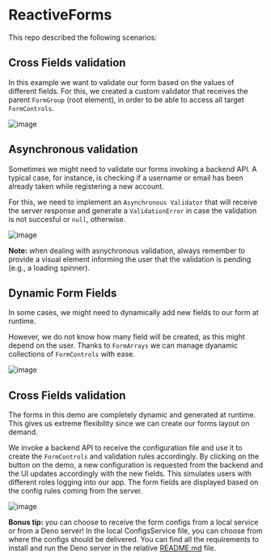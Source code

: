 # ReactiveForms

This repo described the following scenarios:

## Cross Fields validation
In this example we want to validate our form based on the values of different fields.
For this, we created a custom validator that receives the parent `FormGroup` (root element), in order to be able to access all target `FormControls`.

![image](https://user-images.githubusercontent.com/13237093/156926952-64bb6ac7-a1e7-45a8-8361-398ff15362a4.png)


## Asynchronous validation
Sometimes we might need to validate our forms invoking a backend API. A typical case, for instance, is checking if a username or email has been already taken while registering a new account.

For this, we need to implement an `Asynchronous Validator` that will receive the server response and generate a `ValidationError` in case the validation is not succesful or `null`, otherwise.

![image](https://user-images.githubusercontent.com/13237093/156927084-ad474693-b388-4146-a921-06ee8b353558.png)

**Note:** when dealing with asnychronous validation, always remember to provide a visual element informing the user that the validation is pending (e.g., a loading spinner).

## Dynamic Form Fields
In some cases, we might need to dynamically add new fields to our form at runtime.

However, we do not know how many field will be created, as this might depend on the user. Thanks to `FormArrays` we can manage dyanamic collections of `FormControls` with ease.

![image](https://user-images.githubusercontent.com/13237093/156927352-17ff34fc-a86b-4d09-b097-e40758468599.png)


## Cross Fields validation
The forms in this demo are completely dynamic and generated at runtime. This gives us extreme flexibility since we can create our forms layout on demand.

We invoke a backend API to receive the configuration file and use it to create the `FormControls` and validation rules accordingly.
By clicking on the button on the demo, a new configuration is requested from the backend and the UI updates accordingly with the new fields. This simulates users with different roles logging into our app. The form fields are displayed based on the config rules coming from the server.

![image](https://user-images.githubusercontent.com/13237093/156927468-0c660009-14c8-4085-ace0-d0f638b8e9fd.png)

**Bonus tip:** you can choose to receive the form configs from a local service or from a Deno server! In the local ConfigsService file, you can choose from where the configs should be delivered. You can find all the requirements to install and run the Deno server in the relative [README.md](https://github.com/pacoita/ng-reactive-forms/blob/main/backend/README.md) file.



